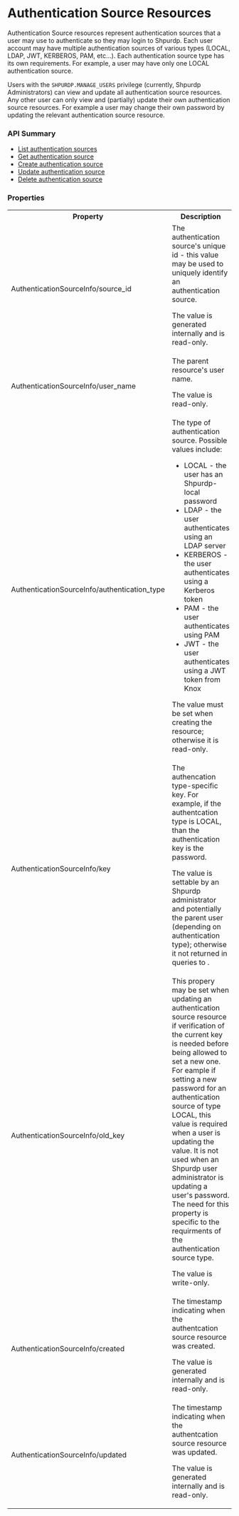 <!---
Licensed to the Apache Software Foundation (ASF) under one or more
contributor license agreements. See the NOTICE file distributed with
this work for additional information regarding copyright ownership.
The ASF licenses this file to You under the Apache License, Version 2.0
(the "License"); you may not use this file except in compliance with
the License. You may obtain a copy of the License at

http://www.apache.org/licenses/LICENSE-2.0

Unless required by applicable law or agreed to in writing, software
distributed under the License is distributed on an "AS IS" BASIS,
WITHOUT WARRANTIES OR CONDITIONS OF ANY KIND, either express or implied.
See the License for the specific language governing permissions and
limitations under the License.
-->

# Authentication Source Resources
Authentication Source resources represent authentication sources that a user may use to authenticate
so they may login to Shpurdp.  Each user account may have multiple authentication sources of various 
types (LOCAL, LDAP, JWT, KERBEROS, PAM, etc...). Each authentication source type has its own 
requirements.  For example, a user may have only one LOCAL authentication source.
<p/>
Users with the <code>SHPURDP.MANAGE_USERS</code> privilege (currently, Shpurdp Administrators) can 
view and update all authentication source resources.  Any other user can only view and (partially) 
update their own authentication source resources. For example a user may change their own password
by updating the relevant authentication source resource.  

### API Summary

- [List authentication sources](authentication-source-list.md)
- [Get authentication source](authentication-source-get.md)
- [Create authentication source](authentication-source-create.md)
- [Update authentication source](authentication-source-update.md)
- [Delete authentication source](authenticationsource-delete.md)

### Properties

<table>
  <tr>
    <th>Property</th>
    <th>Description</th>
  </tr>
  <tr>
    <td>AuthenticationSourceInfo/source_id</td>
    <td>
      The authentication source's unique id - this value may be used to uniquely identify an 
      authentication source. 
      <p/><p/>
      The value is generated internally and is read-only.
    </td>  
  </tr>
  <tr>
    <td>AuthenticationSourceInfo/user_name</td>
    <td>
      The parent resource's user name.
      <p/><p/>
      The value is read-only.
     </td>  
  </tr>
  <tr>
    <td>AuthenticationSourceInfo/authentication_type</td>
    <td>
      The type of authentication source. Possible values include:
      <ul>
        <li>LOCAL - the user has an Shpurdp-local password</li>
        <li>LDAP - the user authenticates using an LDAP server</li>
        <li>KERBEROS - the user authenticates using a Kerberos token</li>
        <li>PAM - the user authenticates using PAM</li>
        <li>JWT - the user authenticates using a JWT token from Knox</li>
      </ul>
      <p/><p/>
      The value must be set when creating the resource; otherwise it is read-only. 
    </td>  
  </tr>
  <tr>
    <td>AuthenticationSourceInfo/key</td>
    <td>
      The authencation type-specific key.  For example, if the authentcation type is LOCAL, than
      the authentication key is the password.
      <p/><p/>
      The value is settable by an Shpurdp administrator and potentially the parent user (depending 
      on authentication type); otherwise it not returned in queries to .
    </td>  
  </tr>
  <tr>
    <td>AuthenticationSourceInfo/old_key</td>
    <td>       
      This propery may be set when updating an authentication source resource if verification of the
      current key is needed before being allowed to set a new one.  For eample if setting a new 
      password for an authentication source of type LOCAL, this value is required when a user is 
      updating the value.  It is not used when an Shpurdp user administrator is updating a user's 
      password.  The need for this property is specific to the requirments of the authentication 
      source type.
      <p/><p/>
      The value is write-only.
    </td>  
  </tr>
  <tr>
    <td>AuthenticationSourceInfo/created</td>
    <td>
      The timestamp indicating when the authentcation source resource was created.
      <p/><p/>
      The value is generated internally and is read-only.
     </td>  
  </tr>
  <tr>
    <td>AuthenticationSourceInfo/updated</td>
    <td>
      The timestamp indicating when the authentcation source resource was updated.
      <p/><p/>
      The value is generated internally and is read-only.
     </td>  
  </tr>
  </tr>
</table>

